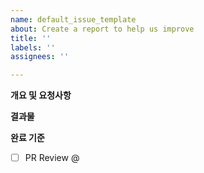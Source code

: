 ```yaml
---
name: default_issue_template
about: Create a report to help us improve
title: ''
labels: ''
assignees: ''

---
```


**개요 및 요청사항**


**결과물**


**완료 기준**
- [ ]  PR Review @
